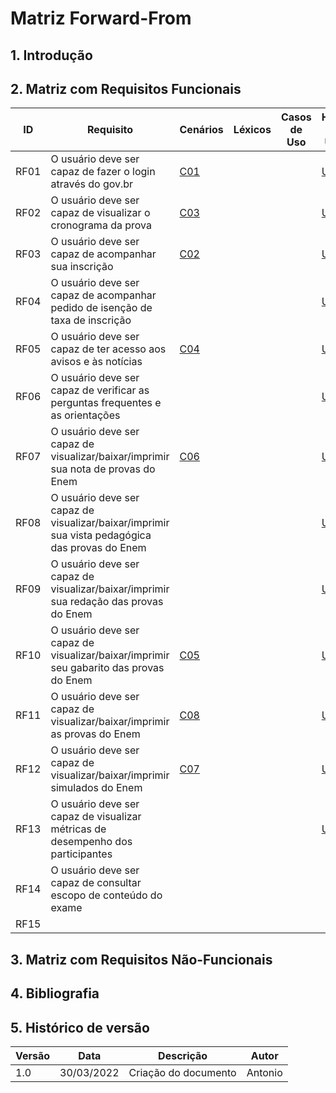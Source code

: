 # Matriz Forward-From
## 1. Introdução



## 2. Matriz com Requisitos Funcionais
| ID | Requisito | Cenários | Léxicos | Casos de Uso | Histórias de Usuário | Categoria | Elo |
| -- | --------- | -------- | ------- | ------------ | -------------------- | --------- | --- |
| RF01 | O usuário deve ser capaz de fazer o login através do gov.br        | [C01](https://requisitos-de-software.github.io/2021.2-ENEM/modelagem/cenarios/#c01-login-unico)         |         |              | [US01](https://requisitos-de-software.github.io/2021.2-ENEM/modelagem/agil/historias-usuario/US1/)                     |           |     |
| RF02 |  O usuário deve ser capaz de visualizar o cronograma da prova        | [C03](https://requisitos-de-software.github.io/2021.2-ENEM/modelagem/cenarios/#c03-visualizar-cronograma)         |         |              | [US03](https://requisitos-de-software.github.io/2021.2-ENEM/modelagem/agil/historias-usuario/US3/)                     |           |     |
| RF03 |  O usuário deve ser capaz de acompanhar sua inscrição        |  [C02](https://requisitos-de-software.github.io/2021.2-ENEM/modelagem/cenarios/#c02-conferir-inscricao)        |         |              |   [US04](https://requisitos-de-software.github.io/2021.2-ENEM/modelagem/agil/historias-usuario/US4/)                   |           |     |
| RF04 | O usuário deve ser capaz de acompanhar pedido de isenção de taxa de inscrição  |          |         |              | [US05](https://requisitos-de-software.github.io/2021.2-ENEM/modelagem/agil/historias-usuario/US5/)                     |           |     |
| RF05 | O usuário deve ser capaz de ter acesso aos avisos e às notícias        | [C04](https://requisitos-de-software.github.io/2021.2-ENEM/modelagem/cenarios/#c04-definir-alertas)         |         |              | [US06](https://requisitos-de-software.github.io/2021.2-ENEM/modelagem/agil/historias-usuario/US6/)                     |           |     |
| RF06 | O usuário deve ser capaz de verificar as perguntas frequentes e as orientações       |          |         |              | [US07](https://requisitos-de-software.github.io/2021.2-ENEM/modelagem/agil/historias-usuario/US7/)                      |           |     |
| RF07 | O usuário deve ser capaz de visualizar/baixar/imprimir sua nota de provas do Enem     | [C06](https://requisitos-de-software.github.io/2021.2-ENEM/modelagem/cenarios/#c06-acessar-notas-e-resultado)         |         |              | [US08](https://requisitos-de-software.github.io/2021.2-ENEM/modelagem/agil/historias-usuario/US8/)                     |           |     |
| RF08 | O usuário deve ser capaz de visualizar/baixar/imprimir sua vista pedagógica das provas do Enem   |          |         |              | [US09](https://requisitos-de-software.github.io/2021.2-ENEM/modelagem/agil/historias-usuario/US9/)                      |           |     |
| RF09 | O usuário deve ser capaz de visualizar/baixar/imprimir sua redação das provas do Enem        |          |         |              | [US10](https://requisitos-de-software.github.io/2021.2-ENEM/modelagem/agil/historias-usuario/US10/)                     |           |     |
| RF10 | O usuário deve ser capaz de visualizar/baixar/imprimir seu gabarito das provas do Enem        | [C05](https://requisitos-de-software.github.io/2021.2-ENEM/modelagem/cenarios/#c05-consultar-o-proprio-gabarito-de-provas-e-espelho-da-redacao)         |         |              | [US11](https://requisitos-de-software.github.io/2021.2-ENEM/modelagem/agil/historias-usuario/US11/)                      |           |     |
| RF11 | O usuário deve ser capaz de visualizar/baixar/imprimir as provas do Enem    |  [C08](https://requisitos-de-software.github.io/2021.2-ENEM/modelagem/cenarios/#c08-visualizar-provas-anteriores-do-enem)        |         |              | [US12](https://requisitos-de-software.github.io/2021.2-ENEM/modelagem/agil/historias-usuario/US12/)                     |           |     |
| RF12 | O usuário deve ser capaz de visualizar/baixar/imprimir simulados do Enem     | [C07](https://requisitos-de-software.github.io/2021.2-ENEM/modelagem/cenarios/#c07-acessar-simulados-do-enem)         |         |              | [US13](https://requisitos-de-software.github.io/2021.2-ENEM/modelagem/agil/historias-usuario/US13/)                     |           |     |
| RF13 | O usuário deve ser capaz de visualizar métricas de desempenho dos participantes   |          |         |              | [US14](https://requisitos-de-software.github.io/2021.2-ENEM/modelagem/agil/historias-usuario/US14/)                     |           |     |
| RF14 | O usuário deve ser capaz de consultar escopo de conteúdo do exame   |          |         |              |                      |           |     |
| RF15 |         |          |         |              |                      |           |     |


## 3. Matriz com Requisitos Não-Funcionais


## 4. Bibliografia


## 5. Histórico de versão
| Versão | Data       | Descrição                                                                      | Autor   |
| ------ | ---------- | ------------------------------------------------------------------------------ | ------- |
| 1.0    | 30/03/2022 | Criação do documento                                                           | Antonio |